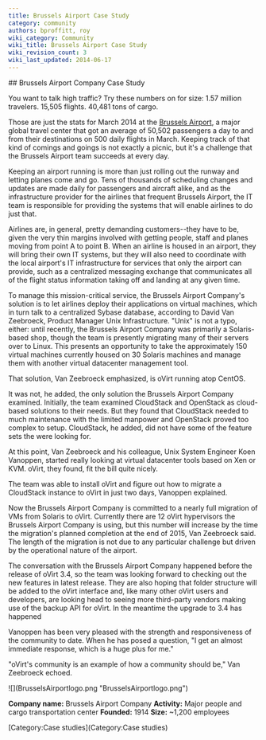 ```yaml
---
title: Brussels Airport Case Study
category: community
authors: bproffitt, roy
wiki_category: Community
wiki_title: Brussels Airport Case Study
wiki_revision_count: 3
wiki_last_updated: 2014-06-17
---
```


<div class="row">
<div class="col-md-7 col-md-offset-1 pad-sides">
## Brussels Airport Company Case Study

You want to talk high traffic? Try these numbers on for size: 1.57 million travelers. 15,505 flights. 40,481 tons of cargo.

Those are just the stats for March 2014 at the [Brussels Airport](http://www.brusselsairport.be/), a major global travel center that got an average of 50,502 passengers a day to and from their destinations on 500 daily flights in March. Keeping track of that kind of comings and goings is not exactly a picnic, but it's a challenge that the Brussels Airport team succeeds at every day.

Keeping an airport running is more than just rolling out the runway and letting planes come and go. Tens of thousands of scheduling changes and updates are made daily for passengers and aircraft alike, and as the infrastructure provider for the airlines that frequent Brussels Airport, the IT team is responsible for providing the systems that will enable airlines to do just that.

Airlines are, in general, pretty demanding customers--they have to be, given the very thin margins involved with getting people, staff and planes moving from point A to point B. When an airline is housed in an airport, they will bring their own IT systems, but they will also need to coordinate with the local airport's IT infrastructure for services that only the airport can provide, such as a centralized messaging exchange that communicates all of the flight status information taking off and landing at any given time.

To manage this mission-critical service, the Brussels Airport Company's solution is to let airlines deploy their applications on virtual machines, which in turn talk to a centralized Sybase database, according to David Van Zeebroeck, Product Manager Unix Infrastructure. "Unix" is not a typo, either: until recently, the Brussels Airport Company was primarily a Solaris-based shop, though the team is presently migrating many of their servers over to Linux. This presents an opportunity to take the approximately 150 virtual machines currently housed on 30 Solaris machines and manage them with another virtual datacenter management tool.

That solution, Van Zeebroeck emphasized, is oVirt running atop CentOS.

It was not, he added, the only solution the Brussels Airport Company examined. Initially, the team examined CloudStack and OpenStack as cloud-based solutions to their needs. But they found that CloudStack needed to much maintenance with the limited manpower and OpenStack proved too complex to setup. CloudStack, he added, did not have some of the feature sets the were looking for.

At this point, Van Zeebroeck and his colleague, Unix System Engineer Koen Vanoppen, started really looking at virtual datacenter tools based on Xen or KVM. oVirt, they found, fit the bill quite nicely.

The team was able to install oVirt and figure out how to migrate a CloudStack instance to oVirt in just two days, Vanoppen explained.

Now the Brussels Airport Company is committed to a nearly full migration of VMs from Solaris to oVirt. Currently there are 12 oVirt hypervisors the Brussels Airport Company is using, but this number will increase by the time the migration's planned completion at the end of 2015, Van Zeebroeck said. The length of the migration is not due to any particular challenge but driven by the operational nature of the airport.

The conversation with the Brussels Airport Company happened before the release of oVirt 3.4, so the team was looking forward to checking out the new features in latest release. They are also hoping that folder structure will be added to the oVirt interface and, like many other oVirt users and developers, are looking head to seeing more third-party vendors making use of the backup API for oVirt. In the meantime the upgrade to 3.4 has happened

Vanoppen has been very pleased with the strength and responsiveness of the community to date. When he has posed a question, "I get an almost immediate response, which is a huge plus for me."

"oVirt's community is an example of how a community should be," Van Zeebroeck echoed.

</div>
<div class="col-md-4 pad-sides">
<div class="well well-lg">
![](BrusselsAirportlogo.png‎ "BrusselsAirportlogo.png‎")

**Company name:** Brussels Airport Company
**Activity:** Major people and cargo transportation center
**Founded:** 1914
**Size:** ~1,200 employees

</div>
</div>
</div>
<Category:Community> [Category:Case studies](Category:Case studies)
